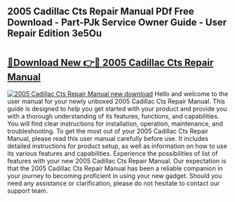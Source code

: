 ## 2005 Cadillac Cts Repair Manual PDf Free Download - Part-PJk Service Owner Guide - User Repair Edition 3e5Ou

# <h2><a href="http://bc28020.oget.top/?id=2005+Cadillac+Cts+Repair+Manual">🔗Download New 👉🔴 2005 Cadillac Cts Repair Manual</a></h2>

[![2005 Cadillac Cts Repair Manual new download](https://i.imgur.com/5g1atiW.png)](http://bc28020.oget.top/?id=2005+Cadillac+Cts+Repair+Manual)
Hello and welcome to the user manual for your newly unboxed 2005 Cadillac Cts Repair Manual. This guide is designed to help you get started with your product and provide you with a thorough understanding of its features, functions, and capabilities. You will find clear instructions for installation, operation, maintenance, and troubleshooting. To get the most out of your 2005 Cadillac Cts Repair Manual, please read this user manual carefully before use. It includes detailed instructions for product setup, as well as information on how to use its various features and capabilities. Experience the possibilities of list of features with your new 2005 Cadillac Cts Repair Manual. Our expectation is that the 2005 Cadillac Cts Repair Manual has been a reliable companion in your journey to becoming proficient in using your new gadget. Should you need any assistance or clarification, please do not hesitate to contact our support team.
